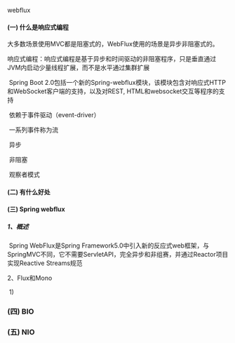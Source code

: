webflux

#### (一)  什么是响应式编程

​		大多数场景使用MVC都是阻塞式的，WebFlux使用的场景是异步非阻塞式的。

​		响应式编程：响应式编程是基于异步和时间驱动的非阻塞程序，只是垂直通过JVM内启动少量线程扩展，而不是水平通过集群扩展

​		Spring Boot 2.0包括一个新的Spring-webflux模块，该模块包含对响应式HTTP和WebSocket客户端的支持，以及对REST, HTML和websocket交互等程序的支持

​	依赖于事件驱动（event-driver）

​	一系列事件称为流

​	异步

​	非阻塞

​	观察者模式

#### (二)  有什么好处

#### (三) Spring webflux

##### 1、概述

​		Spring WebFlux是Spring Framework5.0中引入新的反应式web框架，与SpringMVC不同，它不需要ServletAPI，完全异步和非组赛，并通过Reactor项目实现Reactive Streams规范

2、Flux和Mono

​	1) 



### (四) BIO



### (五)  NIO



